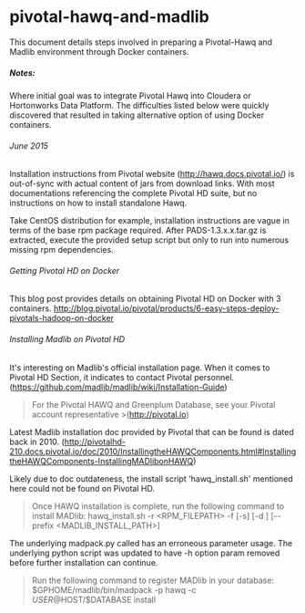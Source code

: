 # pivotal-hawq-and-madlib

This document details steps involved in preparing a Pivotal-Hawq and Madlib environment through Docker containers. 

##### Notes:
Where initial goal was to integrate Pivotal Hawq into Cloudera or Hortonworks Data Platform. The difficulties listed below were quickly discovered that resulted in taking alternative option of using Docker containers. 

###### June 2015
Installation instructions from Pivotal website (http://hawq.docs.pivotal.io/) is out-of-sync with actual content of jars from download links. With most documentations referencing the complete Pivotal HD suite, but no instructions on how to install standalone Hawq.

Take CentOS distribution for example, installation instructions are vague in terms of the base rpm package required. After PADS-1.3.x.x.tar.gz is extracted, execute the provided setup script but only to run into numerous missing rpm dependencies.   

###### Getting Pivotal HD on Docker
This blog post provides details on obtaining Pivotal HD on Docker with 3 containers. 
http://blog.pivotal.io/pivotal/products/6-easy-steps-deploy-pivotals-hadoop-on-docker

###### Installing Madlib on Pivotal HD
It's interesting on Madlib's official installation page. When it comes to Pivotal HD Section, it indicates to contact Pivotal personnel. (https://github.com/madlib/madlib/wiki/Installation-Guide)

>For the Pivotal HAWQ and Greenplum Database, see your Pivotal account representative >(http://pivotal.io)

Latest Madlib installation doc provided by Pivotal that can be found is dated back in 2010. (http://pivotalhd-210.docs.pivotal.io/doc/2010/InstallingtheHAWQComponents.html#InstallingtheHAWQComponents-InstallingMADlibonHAWQ) 


Likely due to doc outdateness, the install script 'hawq_install.sh' mentioned here could not be found on Pivotal HD.

> Once HAWQ installation is complete, run the following command to install MADlib:
> hawq_install.sh -r <RPM_FILEPATH> -f <HOSTFILE> [-s] [-d <GPHOME>] [--prefix <MADLIB_INSTALL_PATH>]

The underlying madpack.py called has an erroneous parameter usage. The underlying python script was updated to have -h option param removed before further installation can continue.

> Run the following command to register MADlib in your database:
> $GPHOME/madlib/bin/madpack -p hawq -c $USER@$HOST/$DATABASE install



